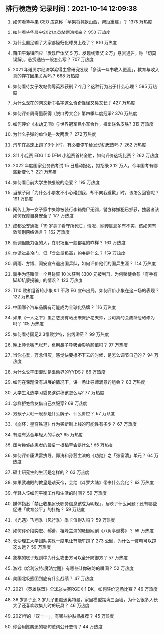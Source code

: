 
## 排行榜趋势 记录时间：2021-10-14 12:09:38
  
  1. 如何看待苹果 CEO 库克称「苹果将捐款山西，帮助重建」？ 1378 万热度
    
  2. 如何看待华晨宇2021全员站票演唱会？ 958 万热度
    
  3. 为什么国足输了大家都怪归化球员上晚了？ 810 万热度
    
  4. 莆田平海镇回应「发现尸体奖 5 万、发现线索奖 2 万」悬赏通告，称「切莫误解」，悬赏通告一般怎么写？ 707 万热度
    
  5. 2021 年诺贝尔经济学奖得主曾研究发现「多读一年书收入更高」，教育与收入真的存在因果关系吗？ 668 万热度
    
  6. 如何看待女子发帖侮辱英烈获刑 7 个月？这种行为出于什么心理？ 595 万热度
    
  7. 为什么现在的网文新书名字这么奇奇怪怪又臭又长？ 427 万热度
    
  8. 如何评价周奇墨获得《脱口秀大会》第四季年度冠军? 376 万热度
    
  9. 如何评价《永劫无间》与世界冠军吕小军合作，推出联名皮肤? 316 万热度
    
  10. 为什么子弹的单位是一发两发？ 272 万热度
    
  11. 汽车在高速上跑了3个小时，有必要停车给发动机散热吗？ 262 万热度
    
  12. S11 小组赛 EDG 1:0 DFM 小组赛首轮全胜，如何评价这场比赛？ 262 万热度
    
  13. 2022 年度国家公务员考试 15 日启动报名，拟招录 3.12 万人，今年国考有哪些新变化？ 221 万热度
    
  14. 如何看目前大学生快餐般的恋爱？ 195 万热度
    
  15. 当孩子问「为什么小朋友不小心碰到我，却不向我道歉」时，该怎么回答呢？ 191 万热度
    
  16. 网传上海一女子家中失踪被装行李箱抛尸无锡，警方称嫌犯已抓获，独居者该如何保障自身安全？ 177 万热度
    
  17. 成都公安通报「19 岁男子看守所死亡」情况，网传信息多有不实，该如何有效辨别网络谣言？ 162 万热度
    
  18. 低调但能力强的人，在职场里一般都混的咋样？ 160 万热度
    
  19. 你读过最冷门，但「含金量极高」的书是什么？ 159 万热度
    
  20. 周雨、方博、闫安宣布退出国乒队，如何评价他们的国乒生涯？ 144 万热度
    
  21. 骑手为还赌债一个月碰瓷 10 次获利 8300 元被判刑，为何赌徒会有「有手有脚却坑蒙拐骗」的情况？ 123 万热度
    
  22. TI10 败者组首轮小象 0:1 不敌 EG 宣布出局，如何评价小象在这一场的表现？ 122 万热度
    
  23. 中国哪个汽车品牌有可能成为全球化品牌？ 116 万热度
    
  24. 如果《一人之下》里吕慈没有站出来保护老天师，公司真的会废除他的修为吗？ 105 万热度
    
  25. 如何看待国足2:3惜败沙特，出线渺茫？ 99 万热度
    
  26. 晚上睡觉嘴巴张开，但用鼻子呼吸会影响颜值吗？ 97 万热度
    
  27. 当你心累，万念俱灰，感觉快要撑不下去的时候，是怎么调节自己的？ 94 万热度
    
  28. 为什么说丰田混动是混动界的YYDS？ 86 万热度
    
  29. 如何在课题没有进展的情况下，讲一场让导师满意的组会？ 83 万热度
    
  30. 大学生竞选学习委员演讲稿该怎么写? 77 万热度
    
  31. 怎样拒绝舍友借自己衣服穿? 69 万热度
    
  32. 男孩子买鞋一般都是什么牌子、什么价位？ 67 万热度
    
  33. 《崩坏：星穹铁道》作为买断制上线的可能性有多少？ 67 万热度
    
  34. 有没有适合年轻人的手表? 65 万热度
    
  35. 压垮抑郁症患者的最后一根稻草会是什么? 65 万热度
    
  36. 如何评价康洪雷执导，郭涛和孙茜主演的《功勋》之「张富清」单元？ 64 万热度
    
  37. 硕士研究生的生活是怎样的？ 63 万热度
    
  38. 如果武魂殿的教皇是魂天帝，会给《斗罗大陆》带来什么变化？ 63 万热度
    
  39. 年轻人该如何平衡工作和生活的时间？ 59 万热度
    
  40. 媒体指出「禁止收集家长职务信息该成为明规」，反映了什么问题？还有哪些促进「教育公平」的措施？ 59 万热度
    
  41. 《光遇》飞翔季（风行季）季卡值得入吗？ 59 万热度
    
  42. 如何评价段奕宏、郝蕾、祖峰主演的悬疑网剧《八角亭谜雾》？ 59 万热度
    
  43. 长沙理工大学团队实现一度电让节能车跑了 273 公里，为什么一度电可以跑这么远？ 59 万热度
    
  44. 象棋的吃子规则中为什么攻击方可以全歼防御方？ 57 万热度
    
  45. 游戏《哈利波特:魔法觉醒》有哪些让你破防的瞬间？ 52 万热度
    
  46. 美国北极熊团到底有什么战绩？ 47 万热度
    
  47. 2021 《英雄联盟》全球总决赛RGE 0:1 DK，如何评价这场比赛？ 46 万热度
    
  48. 36 岁男子比 3 岁儿子更痴迷奥特曼，家里模型摆满三面墙，为什么很多人长大了还喜欢收集儿时的玩具？ 46 万热度
    
  49. 2021年的「双十一」，有哪些护肤品推荐？ 45 万热度
    
  50. 你会用陈奕迅的哪句歌词公开恋情？ 44 万热度
    